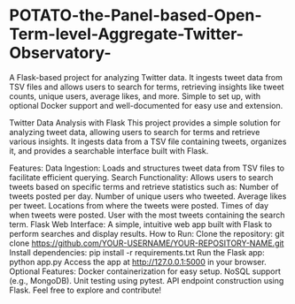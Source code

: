# POTATO-the-Panel-based-Open-Term-level-Aggregate-Twitter-Observatory-
A Flask-based project for analyzing Twitter data. It ingests tweet data from TSV files and allows users to search for terms, 
retrieving insights like tweet counts, unique users, average likes, and more. Simple to 
set up, with optional Docker support and well-documented for easy use and extension.



Twitter Data Analysis with Flask
This project provides a simple solution for analyzing tweet data, allowing users to search for terms and retrieve various insights. It ingests data from a TSV file containing tweets, organizes it, and provides a searchable interface built with Flask.

Features:
Data Ingestion: Loads and structures tweet data from TSV files to facilitate efficient querying.
Search Functionality: Allows users to search tweets based on specific terms and retrieve statistics such as:
Number of tweets posted per day.
Number of unique users who tweeted.
Average likes per tweet.
Locations from where the tweets were posted.
Times of day when tweets were posted.
User with the most tweets containing the search term.
Flask Web Interface: A simple, intuitive web app built with Flask to perform searches and display results.
How to Run:
Clone the repository: git clone https://github.com/YOUR-USERNAME/YOUR-REPOSITORY-NAME.git
Install dependencies: pip install -r requirements.txt
Run the Flask app: python app.py
Access the app at http://127.0.0.1:5000 in your browser.
Optional Features:
Docker containerization for easy setup.
NoSQL support (e.g., MongoDB).
Unit testing using pytest.
API endpoint construction using Flask.
Feel free to explore and contribute!
